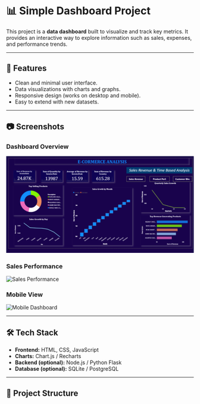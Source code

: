 # 📊 Simple Dashboard Project

This project is a **data dashboard** built to visualize and track key metrics. It provides an interactive way to explore information such as sales, expenses, and performance trends.

---

## 🚀 Features
- Clean and minimal user interface.
- Data visualizations with charts and graphs.
- Responsive design (works on desktop and mobile).
- Easy to extend with new datasets.

---

## 📷 Screenshots

### Dashboard Overview
![Dashboard Overview](images/salesrevenue.png)

### Sales Performance
![Sales Performance](https://cdn.dribbble.com/users/1187278/screenshots/16704118/media/5c515c0494e5a147a1a7a9c5df2a9eb5.png)

### Mobile View
![Mobile Dashboard](https://cdn.dribbble.com/users/170147/screenshots/14173112/media/7f66fa08992a3d40622a0147da767e4d.png)

---

## 🛠️ Tech Stack
- **Frontend:** HTML, CSS, JavaScript
- **Charts:** Chart.js / Recharts
- **Backend (optional):** Node.js / Python Flask
- **Database (optional):** SQLite / PostgreSQL

---

## 📂 Project Structure
